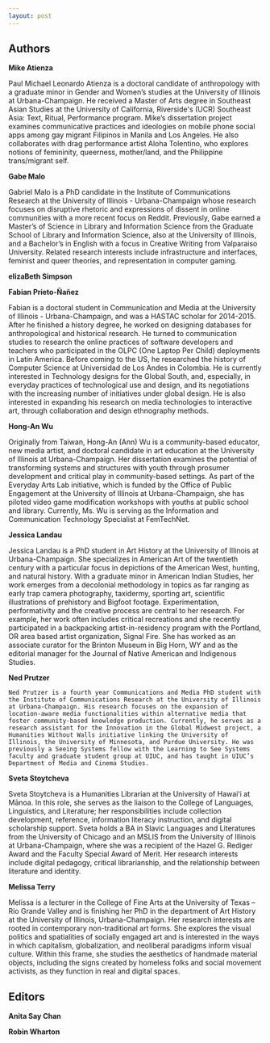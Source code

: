 ```yaml
---
layout: post
---
```


## Authors

<a name="atienza"></a>
**Mike Atienza**

Paul Michael Leonardo Atienza is a doctoral candidate of anthropology with a graduate minor in Gender and Women’s studies at the University of Illinois at Urbana-Champaign. He received a Master of Arts degree in Southeast Asian Studies at the University of California, Riverside's (UCR) Southeast Asia: Text, Ritual, Performance program. Mike’s dissertation project examines communicative practices and ideologies on mobile phone social apps among gay migrant Filipinos in Manila and Los Angeles. He also collaborates with drag performance artist Aloha Tolentino, who explores notions of femininity, queerness, mother/land, and the Philippine trans/migrant self.

<a name="malo"></a>
**Gabe Malo**

Gabriel Malo is a PhD candidate in the Institute of Communications Research at the University of Illinois - Urbana-Champaign whose research focuses on disruptive rhetoric and expressions of dissent in online communities with a more recent focus on Reddit. Previously, Gabe earned a Master’s of Science in Library and Information Science from the Graduate School of Library and Information Science, also at the University of Illinois, and a Bachelor’s in English with a focus in Creative Writing from Valparaiso University. Related research interests include infrastructure and interfaces, feminist and queer theories, and representation in computer gaming.

<a name="simpson"></a>
**elizaBeth Simpson**

<a name="prieto"></a>
**Fabian Prieto-Ñañez**

Fabian is a doctoral student in Communication and Media at the University of Illinois - Urbana-Champaign, and was a HASTAC scholar for 2014-2015. After he finished a history degree, he worked on designing databases for anthropological and historical research. He turned to communication studies to research the online practices of software developers and teachers who participated in the OLPC (One Laptop Per Child) deployments in Latin America. Before coming to the US, he researched the history of Computer Science at Universidad de Los Andes in Colombia. He is currently interested in Technology designs for the Global South, and, especially, in everyday practices of technological use and design, and its negotiations with the increasing number of initiatives under global design. He is also interested in expanding his research on media technologies to interactive art, through collaboration and design ethnography methods.

<a name="wu"></a>
**Hong-An Wu**

Originally from Taiwan, Hong-An (Ann) Wu is a community-based educator, new media artist, and doctoral candidate in art education at the University of Illinois at Urbana-Champaign. Her dissertation examines the potential of transforming systems and structures with youth through prosumer development and critical play in community-based settings. As part of the Everyday Arts Lab initiative, which is funded by the Office of Public Engagement at the University of Illinois at Urbana-Champaign, she has piloted video game modification workshops with youths at public school and library. Currently, Ms. Wu is serving as the Information and Communication Technology Specialist at FemTechNet.

<a name="landau"></a>
**Jessica Landau**

Jessica Landau is a PhD student in Art History at the University of Illinois at Urbana-Champaign. She specializes in American Art of the twentieth century with a particular focus in depictions of the American West, hunting, and natural history. With a graduate minor in American Indian Studies, her work emerges from a decolonial methodology in topics as far ranging as early trap camera photography, taxidermy, sporting art, scientific illustrations of prehistory and Bigfoot footage. Experimentation, performativity and the creative process are central to her research. For example, her work often includes critical recreations and she recently participated in a backpacking artist-in-residency program with the Portland, OR area based artist organization, Signal Fire. She has worked as an associate curator for the Brinton Museum in Big Horn, WY and as the editorial manager for the Journal of Native American and Indigenous Studies.

<a name="prutzer"></a>
**Ned Prutzer**

    Ned Prutzer is a fourth year Communications and Media PhD student with the Institute of Communications Research at the University of Illinois at Urbana-Champaign. His research focuses on the expansion of location-aware media functionalities within alternative media that foster community-based knowledge production. Currently, he serves as a research assistant for the Innovation in the Global Midwest project, a Humanities Without Walls initiative linking the University of Illinois, the University of Minnesota, and Purdue University. He was previously a Seeing Systems fellow with the Learning to See Systems faculty and graduate student group at UIUC, and has taught in UIUC’s Department of Media and Cinema Studies.

<a name="stoytcheva"></a>
**Sveta Stoytcheva**

Sveta Stoytcheva is a Humanities Librarian at the University of Hawaiʻi at Mānoa. In this role, she serves as the liaison to the College of Languages, Linguistics, and Literature; her responsibilities include collection development, reference, information literacy instruction, and digital scholarship support. Sveta holds a BA in Slavic Languages and Literatures from the University of Chicago and an MSLIS from the University of Illinois at Urbana-Champaign, where she was a recipient of the Hazel G. Rediger Award and the Faculty Special Award of Merit. Her research interests include digital pedagogy, critical librarianship, and the relationship between literature and identity.

<a name="terry"></a>
**Melissa Terry**

Melissa is a lecturer in the College of Fine Arts at the University of Texas – Rio Grande Valley and is finishing her PhD in the department of Art History at the University of Illinois, Urbana-Champaign. Her research interests are rooted in contemporary non-traditional art forms. She explores the visual politics and spatialities of socially engaged art and is interested in the ways in which capitalism, globalization, and neoliberal paradigms inform visual culture. Within this frame, she studies the aesthetics of handmade material objects, including the signs created by homeless folks and social movement activists, as they function in real and digital spaces.

## Editors

<a name="chan"></a>
**Anita Say Chan**

<a name="wharton"></a>
**Robin Wharton**
